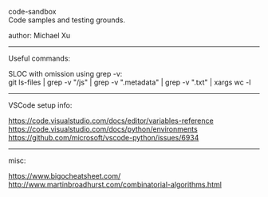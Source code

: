 code-sandbox <br>
Code samples and testing grounds. <br>

author: Michael Xu

--------------------------------------------------------------------
Useful commands:

SLOC with omission using grep -v: <br>
git ls-files | grep -v "\/js" | grep -v ".metadata" | grep -v ".txt" | xargs wc -l <br>

--------------------------------------------------------------------
VSCode setup info:

https://code.visualstudio.com/docs/editor/variables-reference <br>
https://code.visualstudio.com/docs/python/environments <br>
https://github.com/microsoft/vscode-python/issues/6934 <br>

--------------------------------------------------------------------
misc:

https://www.bigocheatsheet.com/ <br>
http://www.martinbroadhurst.com/combinatorial-algorithms.html <br>
